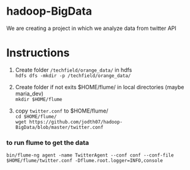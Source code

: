 # hadoop-BigData
We are creating a project in which we analyze data from twitter API

# Instructions 
1. Create folder `/techfield/orange_data/` in hdfs <br />
    `hdfs dfs -mkdir -p /techfield/orange_data/`

2. Create folder if not exits $HOME/flume/ in local directories (maybe maria_dev) <br />
    `mkdir $HOME/flume`

3. copy `twitter.conf` to $HOME/flume/ <br />
    `cd $HOME/flume/` <br />
    `wget https://github.com/jodth07/hadoop-BigData/blob/master/twitter.conf`<br />

### to run flume to get the data
`bin/flume-ng agent -name TwitterAgent --conf conf --conf-file $HOME/flume/twitter.conf -Dflume.root.logger=INFO,console`
